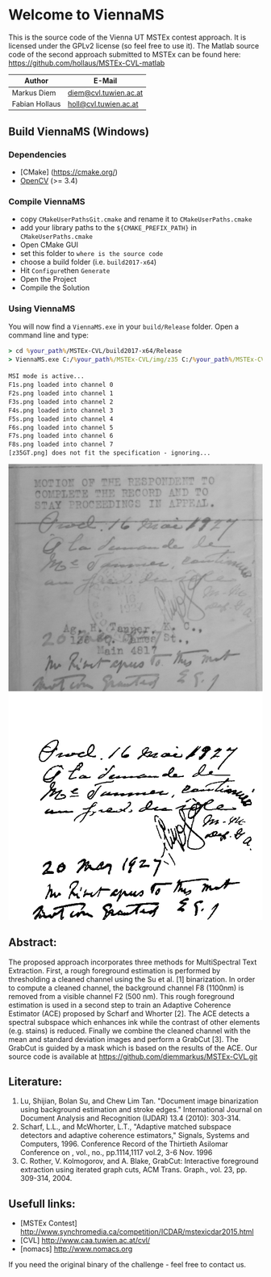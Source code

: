 # Welcome to ViennaMS
This is the source code of the Vienna UT MSTEx contest approach. 
It is licensed under the GPLv2 license (so feel free to use it).
The Matlab source code of the second approach submitted to MSTEx can be found here:
https://github.com/hollaus/MSTEx-CVL-matlab

| Author         | E-Mail                  |
|----------------|-------------------------|
| Markus Diem    | diem@cvl.tuwien.ac.at   |
| Fabian Hollaus | holl@cvl.tuwien.ac.at   |

## Build ViennaMS (Windows)

### Dependencies

- [CMake] (https://cmake.org/)
- [OpenCV](https://github.com/TUWien/opencv) (>= 3.4)

### Compile ViennaMS

- copy `CMakeUserPathsGit.cmake` and rename it to `CMakeUserPaths.cmake`
- add your library paths to the `${CMAKE_PREFIX_PATH}` in `CMakeUserPaths.cmake`
- Open CMake GUI
- set this folder to `where is the source code`
- choose a build folder (i.e. `build2017-x64`)
- Hit `Configure`then `Generate`
- Open the Project
- Compile the Solution

### Using ViennaMS

You will now find a `ViennaMS.exe` in your `build/Release` folder.
Open a command line and type:
````cmd
> cd %your_path%/MSTEx-CVL/build2017-x64/Release
> ViennaMS.exe C:/%your_path%/MSTEx-CVL/img/z35 C:/%your_path%/MSTEx-CVL/img/z35-bw.png

MSI mode is active...
F1s.png loaded into channel 0
F2s.png loaded into channel 1
F3s.png loaded into channel 2
F4s.png loaded into channel 3
F5s.png loaded into channel 4
F6s.png loaded into channel 5
F7s.png loaded into channel 6
F8s.png loaded into channel 7
[z35GT.png] does not fit the specification - ignoring...

````

![input-image](./img/z35/F4s.png)
![output-image](./img/z35-bw.png)


## Abstract:
The proposed approach incorporates three methods for MultiSpectral Text Extraction. First, a rough foreground estimation is performed by thresholding a cleaned channel using the Su et al. [1] binarization. In order to compute a cleaned channel, the background channel F8 (1100nm) is removed from a visible channel F2 (500 nm). This rough foreground estimation is used in a second step to train an Adaptive Coherence Estimator (ACE) proposed by Scharf and Whorter [2]. The ACE detects a spectral subspace which enhances ink while the contrast of other elements (e.g. stains) is reduced.  Finally we combine the cleaned channel with the mean and standard deviation images and perform a GrabCut [3]. The GrabCut is guided by a mask which is based on the results of the ACE. Our source code is available at https://github.com/diemmarkus/MSTEx-CVL.git

## Literature:
1. Lu, Shijian, Bolan Su, and Chew Lim Tan. "Document image binarization using background estimation and stroke edges." International Journal on Document Analysis and Recognition (IJDAR) 13.4 (2010): 303-314.
2. Scharf, L.L., and McWhorter, L.T., "Adaptive matched subspace detectors and adaptive coherence estimators," Signals, Systems and Computers, 1996. Conference Record of the Thirtieth Asilomar Conference on , vol., no., pp.1114,1117 vol.2, 3-6 Nov. 1996
3. C. Rother, V. Kolmogorov, and A. Blake, GrabCut: Interactive foreground extraction using iterated graph cuts, ACM Trans. Graph., vol. 23, pp. 309-314, 2004.


## Usefull links:
- [MSTEx Contest]    http://www.synchromedia.ca/competition/ICDAR/mstexicdar2015.html
- [CVL]              http://www.caa.tuwien.ac.at/cvl/	
- [nomacs]           http://www.nomacs.org

If you need the original binary of the challenge - feel free to contact us.
